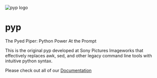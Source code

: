 ![pyp logo](https://opensource.imageworks.com/images/large/pyp.jpg)

# pyp
The Pyed Piper: Python Power At the Prompt

This is the original pyp developed at Sony Pictures Imageworks that effectively replaces awk, sed, and other legacy command line tools with intuitive python syntax.

Please check out all of our [Documentation](https://thepyedpiper.github.io/pyp/)